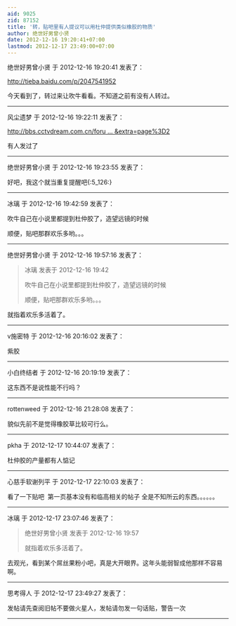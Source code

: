 ```yaml
---
aid: 9025
zid: 87152
title: '转，贴吧里有人提议可以用杜仲提供类似橡胶的物质'
author: 绝世好男曾小贤
date: 2012-12-16 19:20:41+07:00
lastmod: 2012-12-17 23:49:00+07:00
---
```


绝世好男曾小贤 于 2012-12-16 19:20:41 发表了：

http://tieba.baidu.com/p/2047541952

今天看到了，转过来让吹牛看看。不知道之前有没有人转过。

---------

风尘遗梦 于 2012-12-16 19:22:11 发表了：

[http://bbs.cctvdream.com.cn/foru ... &extra=page%3D2](http://bbs.cctvdream.com.cn/forum.php?mod=viewthread&tid=87041&extra=page%3D2)

有人发过了

---------

绝世好男曾小贤 于 2012-12-16 19:23:55 发表了：

好吧，我这个就当重复提醒吧{:5\_126:}

---------

冰璃 于 2012-12-16 19:42:59 发表了：

吹牛自己在小说里都提到杜仲胶了，造望远镜的时候

顺便，贴吧那群欢乐多哟。。。

---------

绝世好男曾小贤 于 2012-12-16 19:57:16 发表了：

> 冰璃 发表于 2012-12-16 19:42
> 
> 吹牛自己在小说里都提到杜仲胶了，造望远镜的时候
> 
> 顺便，贴吧那群欢乐多哟。。。



就指着欢乐多活着了。

---------

v施密特 于 2012-12-16 20:16:02 发表了：

紫胶

---------

小白终结者 于 2012-12-16 20:19:19 发表了：

这东西不是说性能不行吗？

---------

rottenweed 于 2012-12-16 21:28:08 发表了：

貌似先前不是觉得橡胶草比较可行么。

---------

pkha 于 2012-12-17 10:44:07 发表了：

杜仲胶的产量都有人惦记

---------

心慈手软谢列平 于 2012-12-17 22:10:03 发表了：

看了一下贴吧  第一页基本没有和临高相关的帖子 全是不知所云的东西。。。。。。

---------

冰璃 于 2012-12-17 23:07:46 发表了：

> 绝世好男曾小贤 发表于 2012-12-16 19:57
> 
> 就指着欢乐多活着了。



去观光，看到某个屌丝果粉小吧，真是大开眼界。这年头能弱智成他那样不容易啊。

---------

思考得人 于 2012-12-17 23:49:27 发表了：

发帖请先查阅旧帖不要做火星人，发帖请勿发一句话贴，警告一次

---------

